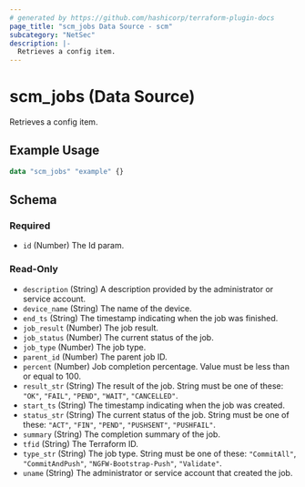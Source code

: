 ```yaml
---
# generated by https://github.com/hashicorp/terraform-plugin-docs
page_title: "scm_jobs Data Source - scm"
subcategory: "NetSec"
description: |-
  Retrieves a config item.
---
```


# scm_jobs (Data Source)

Retrieves a config item.

## Example Usage

```terraform
data "scm_jobs" "example" {}
```

<!-- schema generated by tfplugindocs -->
## Schema

### Required

- `id` (Number) The Id param.

### Read-Only

- `description` (String) A description provided by the administrator or service account.
- `device_name` (String) The name of the device.
- `end_ts` (String) The timestamp indicating when the job was finished.
- `job_result` (Number) The job result.
- `job_status` (Number) The current status of the job.
- `job_type` (Number) The job type.
- `parent_id` (Number) The parent job ID.
- `percent` (Number) Job completion percentage. Value must be less than or equal to 100.
- `result_str` (String) The result of the job. String must be one of these: `"OK"`, `"FAIL"`, `"PEND"`, `"WAIT"`, `"CANCELLED"`.
- `start_ts` (String) The timestamp indicating when the job was created.
- `status_str` (String) The current status of the job. String must be one of these: `"ACT"`, `"FIN"`, `"PEND"`, `"PUSHSENT"`, `"PUSHFAIL"`.
- `summary` (String) The completion summary of the job.
- `tfid` (String) The Terraform ID.
- `type_str` (String) The job type. String must be one of these: `"CommitAll"`, `"CommitAndPush"`, `"NGFW-Bootstrap-Push"`, `"Validate"`.
- `uname` (String) The administrator or service account that created the job.
